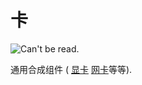 # 卡

![Can't be read.](oredict:oc:materialCard)

通用合成组件 ( [显卡](graphicsCard1.md) [网卡](lanCard.md)等等).
